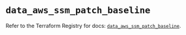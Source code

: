 # `data_aws_ssm_patch_baseline`

Refer to the Terraform Registry for docs: [`data_aws_ssm_patch_baseline`](https://registry.terraform.io/providers/hashicorp/aws/6.5.0/docs/data-sources/ssm_patch_baseline).
